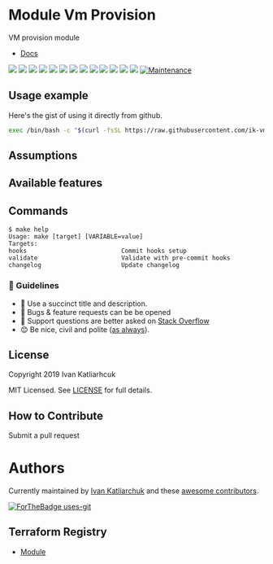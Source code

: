 # Module Vm Provision

VM provision module

- [Docs](http://ik-vms-dockers.viewdocs.io/vms-provision/)

[![](https://img.shields.io/github/license/ik-vms-dockers/vms-provision)](https://github.com/ik-vms-dockers/vms-provision)
![](https://img.shields.io/github/v/tag/ik-vms-dockers/vms-provision)
[![](https://img.shields.io/github/workflow/status/ik-vms-dockers/vms-provision/validator/master)](https://github.com/ik-vms-dockers/vms-provision/actions?query=is%3Acompleted)
![](https://github.com/ik-vms-dockers/vms-provision/workflows/validator/badge.svg)
![](https://img.shields.io/issues/github/ik-vms-dockers/vms-provision)
![](https://img.shields.io/github/issues/ik-vms-dockers/vms-provision)
![](https://img.shields.io/github/issues-closed/ik-vms-dockers/vms-provision)
[![](https://img.shields.io/github/languages/code-size/ik-vms-dockers/vms-provision)](https://github.com/ik-vms-dockers/vms-provision)
[![](https://img.shields.io/github/repo-size/ik-vms-dockers/vms-provision)](https://github.com/ik-vms-dockers/vms-provision)
![](https://img.shields.io/github/languages/top/ik-vms-dockers/vms-provision?color=green&logo=terraform&logoColor=blue)
![](https://img.shields.io/github/commit-activity/m/ik-vms-dockers/vms-provision)
![](https://img.shields.io/github/contributors/ik-vms-dockers/vms-provision)
![](https://img.shields.io/github/last-commit/ik-vms-dockers/vms-provision)
[![Maintenance](https://img.shields.io/badge/Maintenu%3F-oui-green.svg)](https://GitHub.com/ik-vms-dockers/vms-provision/graphs/commit-activity)

## Usage example

Here's the gist of using it directly from github.

```sh
exec /bin/bash -c "$(curl -fsSL https://raw.githubusercontent.com/ik-vms-dockers/vms-provision/master/example/001.install.sh)"
```

## Assumptions

## Available features

## Commands

<!-- START makefile-doc -->
```
$ make help 
Usage: make [target] [VARIABLE=value]
Targets:
hooks                          Commit hooks setup
validate                       Validate with pre-commit hooks
changelog                      Update changelog 
```
<!-- END makefile-doc -->

### :memo: Guidelines

 - :memo: Use a succinct title and description.
 - :bug: Bugs & feature requests can be be opened
 - :signal_strength: Support questions are better asked on [Stack Overflow](https://stackoverflow.com/)
 - :blush: Be nice, civil and polite ([as always](http://contributor-covenant.org/version/1/4/)).

## License

Copyright 2019 Ivan Katliarhcuk

MIT Licensed. See [LICENSE](./LICENSE) for full details.

## How to Contribute

Submit a pull request

# Authors

Currently maintained by [Ivan Katliarchuk](https://github.com/ivankatliarchuk) and these [awesome contributors](https://github.com/ik-vms-dockers/vms-provision/graphs/contributors).

[![ForTheBadge uses-git](http://ForTheBadge.com/images/badges/uses-git.svg)](https://GitHub.com/)

## Terraform Registry

- [Module](https://registry.terraform.io/modules/terraform-module/todo)
